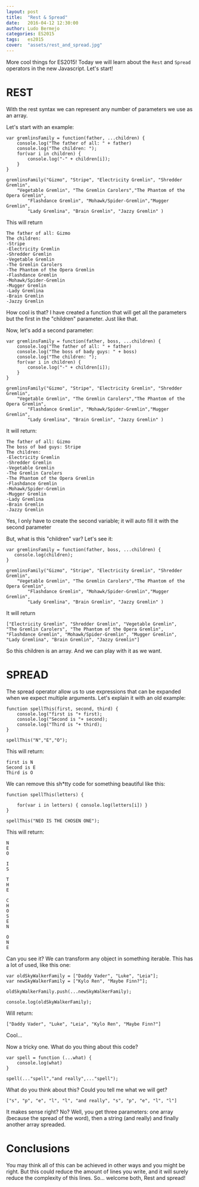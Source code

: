 ```yaml
---
layout: post
title:  "Rest & Spread"
date:   2016-04-12 12:30:00
author: Ludo Bermejo
categories: ES2015 
tags:	es2015
cover:  "assets/rest_and_spread.jpg"
---
```


More cool things for ES2015! Today we will learn about the `Rest` and `Spread` operators in the new Javascript. Let's start!
 
# REST

With the rest syntax we can represent any number of parameters we use as an array. 

Let's start with an example:

    var gremlinsFamily = function(father, ...children) {
        console.log("The father of all: " + father)
        console.log("The children: ");
        for(var i in children) {
            console.log("-" + children[i]);
        }
    }
    
    gremlinsFamily("Gizmo", "Stripe", "Electricity Gremlin", "Shredder Gremlin", 
        "Vegetable Gremlin", "The Gremlin Carolers","The Phantom of the Opera Gremlin", 
            "Flashdance Gremlin", "Mohawk/Spider-Gremlin","Mugger Gremlin", 
            "Lady Gremlina", "Brain Gremlin", "Jazzy Gremlin" )

This will return

    The father of all: Gizmo
    The children: 
    -Stripe
    -Electricity Gremlin
    -Shredder Gremlin
    -Vegetable Gremlin
    -The Gremlin Carolers
    -The Phantom of the Opera Gremlin
    -Flashdance Gremlin
    -Mohawk/Spider-Gremlin
    -Mugger Gremlin
    -Lady Gremlina
    -Brain Gremlin
    -Jazzy Gremlin

How cool is that? I have created a function that will get all the parameters but the first in the "children" parameter. Just like that.

Now, let's add a second parameter:

    var gremlinsFamily = function(father, boss, ...children) {
        console.log("The father of all: " + father)
        console.log("The boss of bady guys: " + boss)
        console.log("The children: ");
        for(var i in children) {
            console.log("-" + children[i]);
        }
    }
    
    gremlinsFamily("Gizmo", "Stripe", "Electricity Gremlin", "Shredder Gremlin", 
        "Vegetable Gremlin", "The Gremlin Carolers","The Phantom of the Opera Gremlin", 
            "Flashdance Gremlin", "Mohawk/Spider-Gremlin","Mugger Gremlin", 
            "Lady Gremlina", "Brain Gremlin", "Jazzy Gremlin" )
            
It will return:
            
    The father of all: Gizmo
    The boss of bad guys: Stripe
    The children: 
    -Electricity Gremlin
    -Shredder Gremlin
    -Vegetable Gremlin
    -The Gremlin Carolers
    -The Phantom of the Opera Gremlin
    -Flashdance Gremlin
    -Mohawk/Spider-Gremlin
    -Mugger Gremlin
    -Lady Gremlina
    -Brain Gremlin
    -Jazzy Gremlin
            
Yes, I only have to create the second variable; it will auto fill it with the second parameter
             
But, what is this "children" var? Let's see it:
             
    var gremlinsFamily = function(father, boss, ...children) {
       console.log(children);
    }
    
    gremlinsFamily("Gizmo", "Stripe", "Electricity Gremlin", "Shredder Gremlin", 
        "Vegetable Gremlin", "The Gremlin Carolers","The Phantom of the Opera Gremlin", 
            "Flashdance Gremlin", "Mohawk/Spider-Gremlin","Mugger Gremlin", 
            "Lady Gremlina", "Brain Gremlin", "Jazzy Gremlin" )
             
It will return
             
    ["Electricity Gremlin", "Shredder Gremlin", "Vegetable Gremlin", 
    "The Gremlin Carolers", "The Phantom of the Opera Gremlin", 
    "Flashdance Gremlin", "Mohawk/Spider-Gremlin", "Mugger Gremlin", 
    "Lady Gremlina", "Brain Gremlin", "Jazzy Gremlin"]             
    
So this children is an array. And we can play with it as we want.
    
# SPREAD    
    
The spread operator allow us to use expressions that can be expanded when we expect multiple arguments. Let's explain it with an old example:

    function spellThis(first, second, third) {
        console.log("first is "+ first);
        console.log("Second is "+ second);
        console.log("Third is "+ third);
    }
    
    spellThis("N","E","O");
        
This will return:
        
    first is N
    Second is E
    Third is O
    
We can remove this sh*tty code for something beautiful like this:
         
    function spellThis(letters) {
    
        for(var i in letters) { console.log(letters[i]) }
    }
    
    spellThis("NEO IS THE CHOSEN ONE");
    
This will return:
    
    N
    E
    O
     
    I
    S
     
    T
    H
    E
     
    C
    H
    O
    S
    E
    N
     
    O
    N
    E
    
Can you see it? We can transform any object in something iterable. This has a lot of used, like this one:
    
    var oldSkyWalkerFamily = ["Daddy Vader", "Luke", "Leia"];
    var newSkyWalkerFamily = ["Kylo Ren", "Maybe Finn?"];
     
    oldSkyWalkerFamily.push(...newSkyWalkerFamily);
    
    console.log(oldSkyWalkerFamily);
    
Will return:
    
    ["Daddy Vader", "Luke", "Leia", "Kylo Ren", "Maybe Finn?"]
    
Cool...
    
Now a tricky one. What do you thing about this code?

    var spell = function (...what) {
        console.log(what)
    }
    
    spell(..."spell","and really",..."spell");

What do you think about this? Could you tell me what we will get?

    ["s", "p", "e", "l", "l", "and really", "s", "p", "e", "l", "l"]
    
It makes sense right? No? Well, you get three parameters: one array (because the spread of the word), then a string (and really) and finally another array spreaded.
     
# Conclusions
     
You may think all of this can be achieved in other ways and you might be right. But this could reduce the amount of lines you write, and it will surely reduce the complexity of this lines. So... welcome both, Rest and spread!     